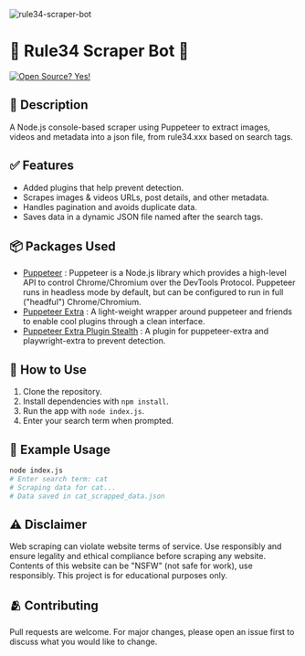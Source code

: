 ![rule34-scraper-bot](https://github.com/Shivam171/rule34-scraper-bot/assets/66107248/5edb6829-804d-45f3-8887-2d1bec080682)

# 🔞 Rule34 Scraper Bot 🤖

[![Open Source? Yes!](https://badgen.net/badge/Open%20Source%20%3F/Yes%21/blue?icon=github)]()

## 📃 Description

A Node.js console-based scraper using Puppeteer to extract images, videos and metadata into a json file, from rule34.xxx based on search tags.

## ✅ Features

- Added plugins that help prevent detection.
- Scrapes images & videos URLs, post details, and other metadata.
- Handles pagination and avoids duplicate data.
- Saves data in a dynamic JSON file named after the search tags.

## 📦 Packages Used

- [Puppeteer](https://pptr.dev/) : Puppeteer is a Node.js library which provides a high-level API to control Chrome/Chromium over the DevTools Protocol. Puppeteer runs in headless mode by default, but can be configured to run in full ("headful") Chrome/Chromium.
- [Puppeteer Extra](https://www.npmjs.com/package/puppeteer-extra) : A light-weight wrapper around puppeteer and friends to enable cool plugins through a clean interface.
- [Puppeteer Extra Plugin Stealth](https://www.npmjs.com/package/puppeteer-extra-plugin-stealth) : A plugin for puppeteer-extra and playwright-extra to prevent detection.

## 🤔 How to Use

1. Clone the repository.
2. Install dependencies with `npm install`.
3. Run the app with `node index.js`.
4. Enter your search term when prompted.

## 🫡 Example Usage

```bash
node index.js
# Enter search term: cat
# Scraping data for cat...
# Data saved in cat_scrapped_data.json
```

## ⚠️ Disclaimer

Web scraping can violate website terms of service. Use responsibly and ensure legality and ethical compliance before scraping any website. Contents of this website can be "NSFW" (not safe for work), use responsibly. This project is for educational purposes only.

## 🫂 Contributing

Pull requests are welcome. For major changes, please open an issue first to discuss what you would like to change.
